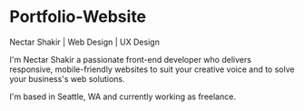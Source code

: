 # Portfolio-Website
Nectar Shakir | Web Design | UX Design<br>
<p>I'm Nectar Shakir a passionate front-end developer who delivers responsive, mobile-friendly websites to suit your creative voice and to solve your business's web solutions.

I'm based in Seattle, WA and currently working as freelance.
